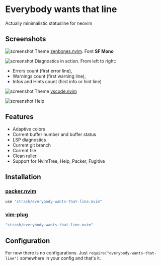 # Everybody wants that line
Actually minimalistic statusline for neovim

## Screenshots
![screenshot](https://i.ibb.co/MPvs5wL/Screen-Shot-2022-06-17-at-10-05-12.png)
Theme [zenbones.nvim](https://github.com/mcchrish/zenbones.nvim). Font **SF Mono**

![screenshot](https://i.ibb.co/p4d7zh2/Screen-Shot-2022-06-17-at-10-05-59.png)
Diagnostics in action. From left to right:
+ Errors count (first error line),
+ Warnings count (first warning line),
+ Infos and Hints count (first info or hint line)

![screenshot](https://i.ibb.co/LRSdFP5/Screen-Shot-2022-06-17-at-10-22-30.png)
Theme [vscode.nvim](https://github.com/Mofiqul/vscode.nvim)

![screenshot](https://i.ibb.co/ysZCjN3/Screen-Shot-2022-06-17-at-10-23-02.png)
Help

## Features
- Adaptive colors
- Current buffer number and buffer status
- LSP diagnostics
- Current git branch
- Current file
- Clean ruller
- Support for NvimTree, Help, Packer, Fugitive

## Installation
### [packer.nvim](https://github.com/wbthomason/packer.nvim)
```lua
use "strash/everybody-wants-that-line.nvim"
```
### [vim-plug](https://github.com/junegunn/vim-plug)
```lua
"strash/everybody-wants-that-line.nvim"
```

## Configuration
For now there is no configurations. Just `require("everybody-wants-that-line")`
somewhere in your config and that's it.
